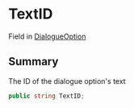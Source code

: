 # TextID

Field in [DialogueOption](./)

## Summary

The ID of the dialogue option's text

```csharp
public string TextID;
```
